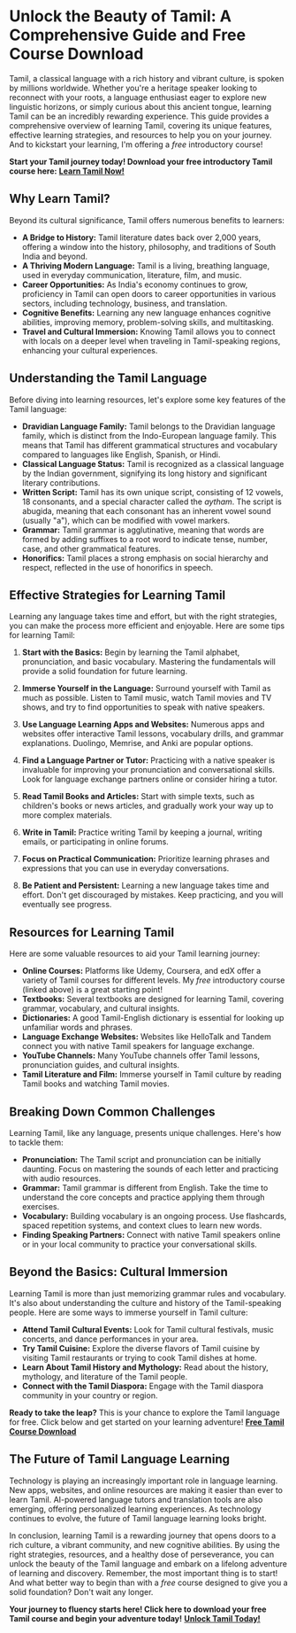 # Unlock the Beauty of Tamil: A Comprehensive Guide and Free Course Download

Tamil, a classical language with a rich history and vibrant culture, is spoken by millions worldwide. Whether you're a heritage speaker looking to reconnect with your roots, a language enthusiast eager to explore new linguistic horizons, or simply curious about this ancient tongue, learning Tamil can be an incredibly rewarding experience. This guide provides a comprehensive overview of learning Tamil, covering its unique features, effective learning strategies, and resources to help you on your journey. And to kickstart your learning, I'm offering a *free* introductory course!

**Start your Tamil journey today! Download your free introductory Tamil course here:** [**Learn Tamil Now!**](https://udemywork.com/course-in-tamil)

## Why Learn Tamil?

Beyond its cultural significance, Tamil offers numerous benefits to learners:

*   **A Bridge to History:** Tamil literature dates back over 2,000 years, offering a window into the history, philosophy, and traditions of South India and beyond.
*   **A Thriving Modern Language:** Tamil is a living, breathing language, used in everyday communication, literature, film, and music.
*   **Career Opportunities:** As India's economy continues to grow, proficiency in Tamil can open doors to career opportunities in various sectors, including technology, business, and translation.
*   **Cognitive Benefits:** Learning any new language enhances cognitive abilities, improving memory, problem-solving skills, and multitasking.
*   **Travel and Cultural Immersion:** Knowing Tamil allows you to connect with locals on a deeper level when traveling in Tamil-speaking regions, enhancing your cultural experiences.

## Understanding the Tamil Language

Before diving into learning resources, let's explore some key features of the Tamil language:

*   **Dravidian Language Family:** Tamil belongs to the Dravidian language family, which is distinct from the Indo-European language family. This means that Tamil has different grammatical structures and vocabulary compared to languages like English, Spanish, or Hindi.
*   **Classical Language Status:** Tamil is recognized as a classical language by the Indian government, signifying its long history and significant literary contributions.
*   **Written Script:** Tamil has its own unique script, consisting of 12 vowels, 18 consonants, and a special character called the *aytham*. The script is abugida, meaning that each consonant has an inherent vowel sound (usually "a"), which can be modified with vowel markers.
*   **Grammar:** Tamil grammar is agglutinative, meaning that words are formed by adding suffixes to a root word to indicate tense, number, case, and other grammatical features.
*   **Honorifics:** Tamil places a strong emphasis on social hierarchy and respect, reflected in the use of honorifics in speech.

## Effective Strategies for Learning Tamil

Learning any language takes time and effort, but with the right strategies, you can make the process more efficient and enjoyable. Here are some tips for learning Tamil:

1.  **Start with the Basics:** Begin by learning the Tamil alphabet, pronunciation, and basic vocabulary. Mastering the fundamentals will provide a solid foundation for future learning.

2.  **Immerse Yourself in the Language:** Surround yourself with Tamil as much as possible. Listen to Tamil music, watch Tamil movies and TV shows, and try to find opportunities to speak with native speakers.

3.  **Use Language Learning Apps and Websites:** Numerous apps and websites offer interactive Tamil lessons, vocabulary drills, and grammar explanations. Duolingo, Memrise, and Anki are popular options.

4.  **Find a Language Partner or Tutor:** Practicing with a native speaker is invaluable for improving your pronunciation and conversational skills. Look for language exchange partners online or consider hiring a tutor.

5.  **Read Tamil Books and Articles:** Start with simple texts, such as children's books or news articles, and gradually work your way up to more complex materials.

6.  **Write in Tamil:** Practice writing Tamil by keeping a journal, writing emails, or participating in online forums.

7.  **Focus on Practical Communication:** Prioritize learning phrases and expressions that you can use in everyday conversations.

8.  **Be Patient and Persistent:** Learning a new language takes time and effort. Don't get discouraged by mistakes. Keep practicing, and you will eventually see progress.

## Resources for Learning Tamil

Here are some valuable resources to aid your Tamil learning journey:

*   **Online Courses:** Platforms like Udemy, Coursera, and edX offer a variety of Tamil courses for different levels. My *free* introductory course (linked above) is a great starting point!
*   **Textbooks:** Several textbooks are designed for learning Tamil, covering grammar, vocabulary, and cultural insights.
*   **Dictionaries:** A good Tamil-English dictionary is essential for looking up unfamiliar words and phrases.
*   **Language Exchange Websites:** Websites like HelloTalk and Tandem connect you with native Tamil speakers for language exchange.
*   **YouTube Channels:** Many YouTube channels offer Tamil lessons, pronunciation guides, and cultural insights.
*   **Tamil Literature and Film:** Immerse yourself in Tamil culture by reading Tamil books and watching Tamil movies.

## Breaking Down Common Challenges

Learning Tamil, like any language, presents unique challenges. Here's how to tackle them:

*   **Pronunciation:** The Tamil script and pronunciation can be initially daunting. Focus on mastering the sounds of each letter and practicing with audio resources.
*   **Grammar:** Tamil grammar is different from English. Take the time to understand the core concepts and practice applying them through exercises.
*   **Vocabulary:** Building vocabulary is an ongoing process. Use flashcards, spaced repetition systems, and context clues to learn new words.
*   **Finding Speaking Partners:** Connect with native Tamil speakers online or in your local community to practice your conversational skills.

## Beyond the Basics: Cultural Immersion

Learning Tamil is more than just memorizing grammar rules and vocabulary. It's also about understanding the culture and history of the Tamil-speaking people. Here are some ways to immerse yourself in Tamil culture:

*   **Attend Tamil Cultural Events:** Look for Tamil cultural festivals, music concerts, and dance performances in your area.
*   **Try Tamil Cuisine:** Explore the diverse flavors of Tamil cuisine by visiting Tamil restaurants or trying to cook Tamil dishes at home.
*   **Learn About Tamil History and Mythology:** Read about the history, mythology, and literature of the Tamil people.
*   **Connect with the Tamil Diaspora:** Engage with the Tamil diaspora community in your country or region.

**Ready to take the leap?** This is your chance to explore the Tamil language for free. Click below and get started on your learning adventure! [**Free Tamil Course Download**](https://udemywork.com/course-in-tamil)

## The Future of Tamil Language Learning

Technology is playing an increasingly important role in language learning. New apps, websites, and online resources are making it easier than ever to learn Tamil. AI-powered language tutors and translation tools are also emerging, offering personalized learning experiences. As technology continues to evolve, the future of Tamil language learning looks bright.

In conclusion, learning Tamil is a rewarding journey that opens doors to a rich culture, a vibrant community, and new cognitive abilities. By using the right strategies, resources, and a healthy dose of perseverance, you can unlock the beauty of the Tamil language and embark on a lifelong adventure of learning and discovery. Remember, the most important thing is to start! And what better way to begin than with a *free* course designed to give you a solid foundation? Don't wait any longer.

**Your journey to fluency starts here! Click here to download your free Tamil course and begin your adventure today!** [**Unlock Tamil Today!**](https://udemywork.com/course-in-tamil)
